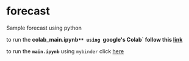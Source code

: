 # forecast
Sample forecast using python

to run the **colab_main.ipynb`** using `google's Colab` follow this [link](https://drive.google.com/open?id=1WVj8AR6p4HT_bjGCmC8g6FFAWYQbkC14)**


to run the **`main.ipynb`** using `mybinder` click [here](https://mybinder.org/v2/gh/feapri/colab_forecast/master)
